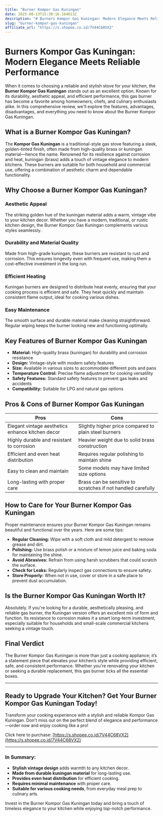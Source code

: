 ```yaml
---
title: "Burner Kompor Gas Kuningan"
date: 2025-08-13T15:30:16.164613Z
description: "# Burners Kompor Gas Kuningan: Modern Elegance Meets Reliable Performance..."
slug: "burner-kompor-gas-kuningan"
affiliate_url: "https://s.shopee.co.id/7V44C68VX2"
---
```

# Burners Kompor Gas Kuningan: Modern Elegance Meets Reliable Performance

When it comes to choosing a reliable and stylish stove for your kitchen, the **Burner Kompor Gas Kuningan** stands out as an excellent option. Known for its durability, aesthetic appeal, and efficient performance, this gas burner has become a favorite among homeowners, chefs, and culinary enthusiasts alike. In this comprehensive review, we'll explore the features, advantages, disadvantages, and everything you need to know about the Burner Kompor Gas Kuningan.

## What is a Burner Kompor Gas Kuningan?

The **Kompor Gas Kuningan** is a traditional-style gas stove featuring a sleek, golden-tinted finish, often made from high-quality brass or kuningan material—hence the name. Renowned for its resilience against corrosion and heat, kuningan (brass) adds a touch of vintage elegance to modern kitchens. These burners are suitable for both household and commercial use, offering a combination of aesthetic charm and dependable functionality.

## Why Choose a Burner Kompor Gas Kuningan?

### Aesthetic Appeal
The striking golden hue of the kuningan material adds a warm, vintage vibe to your kitchen decor. Whether you have a modern, traditional, or rustic kitchen design, the Burner Kompor Gas Kuningan complements various styles seamlessly.

### Durability and Material Quality
Made from high-grade kuningan, these burners are resistant to rust and corrosion. This ensures longevity even with frequent use, making them a cost-effective investment in the long run.

### Efficient Heating
Kuningan burners are designed to distribute heat evenly, ensuring that your cooking process is efficient and safe. They heat quickly and maintain consistent flame output, ideal for cooking various dishes.

### Easy Maintenance
The smooth surface and durable material make cleaning straightforward. Regular wiping keeps the burner looking new and functioning optimally.

## Key Features of Burner Kompor Gas Kuningan

- **Material:** High-quality brass (kuningan) for durability and corrosion resistance
- **Design:** Vintage-style with modern safety features 
- **Size:** Available in various sizes to accommodate different pots and pans
- **Temperature Control:** Precise flame adjustment for cooking versatility
- **Safety Features:** Standard safety features to prevent gas leaks and accidents
- **Compatibility:** Suitable for LPG and natural gas options

## Pros & Cons of Burner Kompor Gas Kuningan

| Pros                                           | Cons                                               |
|------------------------------------------------|----------------------------------------------------|
| Elegant vintage aesthetics enhance kitchen decor | Slightly higher price compared to plain steel burners |
| Highly durable and resistant to corrosion    | Heavier weight due to solid brass construction  |
| Efficient and even heat distribution          | Requires regular polishing to maintain shine   |
| Easy to clean and maintain                     | Some models may have limited size options     |
| Long-lasting with proper care                  | Brass can be sensitive to scratches if not handled carefully |

## How to Care for Your Burner Kompor Gas Kuningan

Proper maintenance ensures your Burner Kompor Gas Kuningan remains beautiful and functional over the years. Here are some tips:

- **Regular Cleaning:** Wipe with a soft cloth and mild detergent to remove grease and dirt.
- **Polishing:** Use brass polish or a mixture of lemon juice and baking soda for maintaining the shine.
- **Avoid Abrasives:** Refrain from using harsh scrubbers that could scratch the surface.
- **Check for Leaks:** Regularly inspect gas connections to ensure safety.
- **Store Properly:** When not in use, cover or store in a safe place to prevent dust accumulation.

## Is the Burner Kompor Gas Kuningan Worth It?

Absolutely. If you're looking for a durable, aesthetically pleasing, and reliable gas burner, the Kuningan version offers an excellent mix of form and function. Its resistance to corrosion makes it a smart long-term investment, especially suitable for households and small-scale commercial kitchens seeking a vintage touch.

## Final Verdict

The Burner Kompor Gas Kuningan is more than just a cooking appliance; it’s a statement piece that elevates your kitchen’s style while providing efficient, safe, and consistent performance. Whether you're renovating your kitchen or seeking a durable replacement, this gas burner ticks all the essential boxes.

---

## Ready to Upgrade Your Kitchen? Get Your Burner Kompor Gas Kuningan Today!

Transform your cooking experience with a stylish and reliable Kompor Gas Kuningan. Don't miss out on the perfect blend of elegance and performance—order now and enjoy cooking like a pro!

Click here to purchase: [https://s.shopee.co.id/7V44C68VX2](https://s.shopee.co.id/7V44C68VX2)

---

### In Summary:
- **Stylish vintage design** adds warmth to any kitchen decor.
- **Made from durable kuningan material** for long-lasting use.
- **Provides even heat distribution** for efficient cooking.
- **Requires minimal maintenance** with proper care.
- **Suitable for various cooking needs**, from everyday meal prep to culinary arts.

Invest in the Burner Kompor Gas Kuningan today and bring a touch of timeless elegance to your kitchen while enjoying top-notch performance.